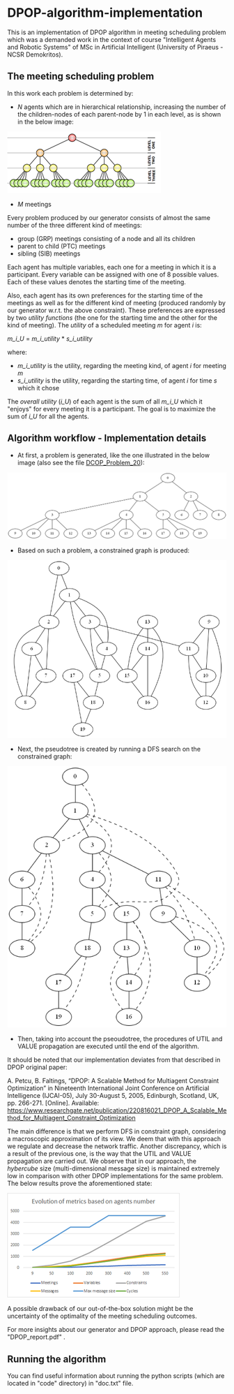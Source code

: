 # DPOP-algorithm-implementation

This is an implementation of DPOP algorithm in meeting scheduling problem which was a demanded work in the context of course "Intelligent Agents and Robotic Systems" of MSc in Artificial Intelligent (University of Piraeus - NCSR Demokritos).

## The meeting scheduling problem
In this work each problem is determined by:

- _N_ agents which are in hierarchical relationship, increasing the number of the children-nodes of each parent-node by 1 in each level, as is shown in the below image:

<img src='https://github.com/george22294/DPOP-algorithm-implementation/blob/main/examples/problem%20description/problem_hierarchy.png'>

- _M_ meetings

Every problem produced by our generator consists of almost the same number of the three different kind of meetings:

- group (GRP) meetings consisting of a node and all its children
- parent to child (PTC) meetings
- sibling (SIB) meetings

Each agent has multiple variables, each one for a meeting in which it is a participant. Every variable can be assigned with one of 8 possible values. Each of these values denotes the starting time of the meeting. 

Also, each agent has its own preferences for the starting time of the meetings as well as for the different kind of meeting (produced randomly by our generator w.r.t. the above constraint). These preferences are expressed by two _utility functions_ (the one for the starting time and the other for the kind of meeting). The _utility_ of a scheduled meeting _m_ for agent _i_ is:

_m_i_U_ = _m_i_utility_ * _s_i_utility_ 

where:
- _m_i_utility_ is the utility, regarding the meeting kind, of agent _i_ for meeting _m_
- _s_i_utility_ is the utility, regarding the starting time, of agent _i_ for time _s_ which it chose

The _overall utility_ (_i_U_) of each agent is the sum of all _m_i_U_ which it "enjoys" for every meeting it is a participant. The goal is to maximize the sum of _i_U_ for all the agents.

## Algorithm workflow - Implementation details
- At first, a problem is generated, like the one illustrated in the below image (also see the file [DCOP_Problem_20](https://github.com/george22294/DPOP-algorithm-implementation/blob/main/examples/generated%20problems/DCOP_Problem_20)):

<img src="https://github.com/george22294/DPOP-algorithm-implementation/blob/main/examples/hierarchy%20trees/hierarchy_tree_20.png">

- Based on such a problem, a constrained graph is produced:
<img src="https://github.com/george22294/DPOP-algorithm-implementation/blob/main/examples/constraints%20graphs/constraints_graph_20.png">

- Next, the pseudotree is created by running a DFS search on the constrained graph:
<img src="https://github.com/george22294/DPOP-algorithm-implementation/blob/main/examples/pseudotrees/pseudotree_20.png">

- Then, taking into account the pseoudotree, the procedures of UTIL and VALUE propagation are executed until the end of the algorithm.

It should be noted that our implementation deviates from that described in DPOP original paper:

A. Petcu, B. Faltings, “DPOP: A Scalable Method for Multiagent Constraint Optimization” in Nineteenth International Joint Conference on Artificial Intelligence (IJCAI-05), July 30-August 5, 2005, Edinburgh, Scotland, UK, pp. 266-271. [Online]. Available: https://www.researchgate.net/publication/220816021_DPOP_A_Scalable_Method_for_Multiagent_Constraint_Optimization

The main difference is that we perform DFS in constraint graph, considering a macroscopic approximation of its view. We deem that with this approach we regulate and decrease the network traffic. 
Another discrepancy, which is a result of the previous one, is the way that the UTIL and VALUE propagation are carried out. We observe that in our approach, the _hybercube_ size (multi-dimensional message size) is maintained extremely low in comparison with other DPOP implementations for the same problem. The below results prove the aforementioned state: 

<img src="https://github.com/george22294/DPOP-algorithm-implementation/blob/main/results/results_plot.png">

A possible drawback of our out-of-the-box solution might be the uncertainty of the optimality of the meeting scheduling outcomes. 

For more insights about our generator and DPOP approach, please read the "DPOP_report.pdf" .

## Running the algorithm
You can find useful information about running the python scripts (which are located in "code" directory) in "doc.txt" file.
